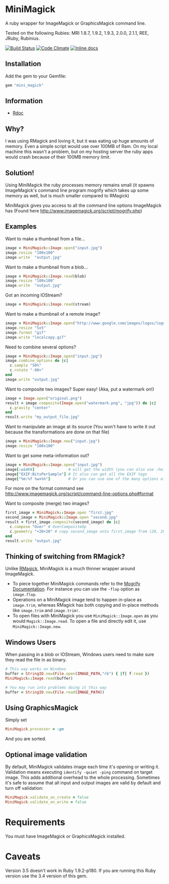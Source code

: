 # MiniMagick

A ruby wrapper for ImageMagick or GraphicsMagick command line.

Tested on the following Rubies: MRI 1.8.7, 1.9.2, 1.9.3, 2.0.0, 2.1.1, REE, JRuby, Rubinius.

[![Build Status](https://secure.travis-ci.org/minimagick/minimagick.png)](http://travis-ci.org/minimagick/minimagick)
[![Code Climate](https://codeclimate.com/github/minimagick/minimagick.png)](https://codeclimate.com/github/minimagick/minimagick)
[![Inline docs](http://inch-pages.github.io/github/minimagick/minimagick.png)](http://inch-pages.github.io/github/minimagick/minimagick)

## Installation

Add the gem to your Gemfile:

```ruby
gem "mini_magick"
```

## Information

* [Rdoc](http://rubydoc.info/github/minimagick/minimagick)


## Why?

I was using RMagick and loving it, but it was eating up huge amounts
of memory. Even a simple script would use over 100MB of Ram. On my
local machine this wasn't a problem, but on my hosting server the
ruby apps would crash because of their 100MB memory limit.

## Solution!

Using MiniMagick the ruby processes memory remains small (it spawns
ImageMagick's command line program mogrify which takes up some memory
as well, but is much smaller compared to RMagick)

MiniMagick gives you access to all the command line options ImageMagick
has (Found here http://www.imagemagick.org/script/mogrify.php)


## Examples

Want to make a thumbnail from a file...

```ruby
image = MiniMagick::Image.open("input.jpg")
image.resize "100x100"
image.write  "output.jpg"
```

Want to make a thumbnail from a blob...

```ruby
image = MiniMagick::Image.read(blob)
image.resize "100x100"
image.write  "output.jpg"
```

Got an incoming IOStream?

```ruby
image = MiniMagick::Image.read(stream)
```

Want to make a thumbnail of a remote image?

```ruby
image = MiniMagick::Image.open("http://www.google.com/images/logos/logo.png")
image.resize "5x5"
image.format "gif"
image.write "localcopy.gif"
```

Need to combine several options?

```ruby
image = MiniMagick::Image.open("input.jpg")
image.combine_options do |c|
  c.sample "50%"
  c.rotate "-90>"
end
image.write "output.jpg"
```

Want to composite two images? Super easy! (Aka, put a watermark on!)

```ruby
image = Image.open("original.png")
result = image.composite(Image.open("watermark.png", "jpg")) do |c|
  c.gravity "center"
end
result.write "my_output_file.jpg"
```

Want to manipulate an image at its source (You won't have to write it
out because the transformations are done on that file)

```ruby
image = MiniMagick::Image.new("input.jpg")
image.resize "100x100"
```

Want to get some meta-information out?

```ruby
image = MiniMagick::Image.open("input.jpg")
image[:width]               # will get the width (you can also use :height and :format)
image["EXIF:BitsPerSample"] # It also can get all the EXIF tags
image["%m:%f %wx%h"]        # Or you can use one of the many options of the format command
```

For more on the format command see
http://www.imagemagick.org/script/command-line-options.php#format

Want to composite (merge) two images?

```ruby
first_image = MiniMagick::Image.open "first.jpg"
second_image = MiniMagick::Image.open "second.jpg"
result = first_image.composite(second_image) do |c|
  c.compose "Over" # OverCompositeOp
  c.geometry "+20+20" # copy second_image onto first_image from (20, 20)
end
result.write "output.jpg"
```

## Thinking of switching from RMagick?

Unlike [RMagick](http://rmagick.rubyforge.org), MiniMagick is a much thinner wrapper around ImageMagick.

* To piece together MiniMagick commands refer to the [Mogrify Documentation](http://www.imagemagick.org/script/mogrify.php). For instance you can use the `-flop` option as `image.flop`.
* Operations on a MiniMagick image tend to happen in-place as `image.trim`, whereas RMagick has both copying and in-place methods like `image.trim` and `image.trim!`.
* To open files with MiniMagick you use `MiniMagick::Image.open` as you would `Magick::Image.read`. To open a file and directly edit it, use `MiniMagick::Image.new`.

## Windows Users

When passing in a blob or IOStream, Windows users need to make sure they read the file in as binary.

```ruby
# This way works on Windows
buffer = StringIO.new(File.open(IMAGE_PATH,"rb") { |f| f.read })
MiniMagick::Image.read(buffer)

# You may run into problems doing it this way
buffer = StringIO.new(File.read(IMAGE_PATH))
```

## Using GraphicsMagick

Simply set

```ruby
MiniMagick.processor = :gm
```

And you are sorted.

## Optional image validation

By default, MiniMagick validates image each time it's opening or writing it. Validation means executing `identify -quiet -ping` command on target image. This adds additional overhead to the whole processing. Sometimes it's safe to assume that all input and output images are valid by default and turn off validation:

```ruby
MiniMagick.validate_on_create = false
MiniMagick.validate_on_write = false
```

# Requirements

You must have ImageMagick or GraphicsMagick installed.

# Caveats

Version 3.5 doesn't work in Ruby 1.9.2-p180. If you are running this Ruby version use the 3.4 version of this gem.
